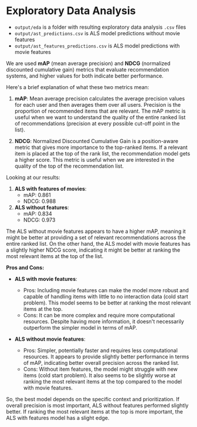 # Exploratory Data Analysis

- `output/eda` is a folder with resulting exploratory data analysis `.csv` files
- `output/ast_predictions.csv` is ALS model predictions without movie features
- `output/ast_features_predictions.csv` is ALS model predictions with movie features

We are used **mAP** (mean average precision) and **NDCG** (normalized discounted cumulative gain) metrics that evaluate
recommendation systems, and higher values for both indicate better performance.

Here's a brief explanation of what these two metrics mean:

1. **mAP**: Mean average precision calculates the average precision values for each user and then averages them over all
   users. Precision is the proportion of recommended items that are relevant. The mAP metric is useful when we want to
   understand the quality of the entire ranked list of recommendations (precision at every possible cut-off point in the
   list).

2. **NDCG**: Normalized Discounted Cumulative Gain is a position-aware metric that gives more importance to the
   top-ranked items. If a relevant item is placed at the top of the rank list, the recommendation model gets a higher
   score. This metric is useful when we are interested in the quality of the top of the recommendation list.

Looking at our results:

1. **ALS with features of movies**:
    - mAP: 0.861
    - NDCG: 0.988
2. **ALS without features**:
    - mAP: 0.834
    - NDCG: 0.973

The ALS without movie features appears to have a higher mAP, meaning it might be better at providing a set of relevant
recommendations across the entire ranked list. On the other hand, the ALS model with movie features has a slightly
higher NDCG score, indicating it might be better at ranking the most relevant items at the top of the list.

**Pros and Cons:**

- **ALS with movie features**:
    - Pros: Including movie features can make the model more robust and capable of handling items with little to no
      interaction data (cold start problem). This model seems to be better at ranking the most relevant items at the
      top.
    - Cons: It can be more complex and require more computational resources. Despite having more information, it doesn't
      necessarily outperform the simpler model in terms of mAP.

- **ALS without movie features**:
    - Pros: Simpler, potentially faster and requires less computational resources. It appears to provide slightly better
      performance in terms of mAP, indicating better overall precision across the ranked list.
    - Cons: Without item features, the model might struggle with new items (cold start problem). It also seems to be
      slightly worse at ranking the most relevant items at the top compared to the model with movie features.

So, the best model depends on the specific context and prioritization. If overall precision is most important, ALS
without features performed slightly better. If ranking the most relevant items at the top is more important, the ALS
with features model has a slight edge.

